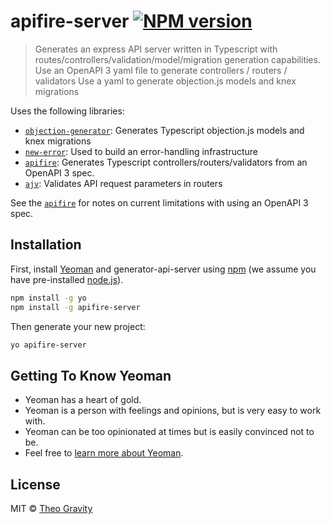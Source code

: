 # apifire-server [![NPM version][npm-image]][npm-url]
> Generates an express API server written in Typescript with routes/controllers/validation/model/migration generation capabilities. 
> Use an OpenAPI 3 yaml file to generate controllers / routers / validators
> Use a yaml to generate objection.js models and knex migrations

Uses the following libraries:

- [`objection-generator`](https://github.com/theogravity/objection-generator): Generates Typescript objection.js models and knex migrations
- [`new-error`](https://github.com/theogravity/new-error): Used to build an error-handling infrastructure
- [`apifire`](https://github.com/theogravity/apifire): Generates Typescript controllers/routers/validators from an OpenAPI 3 spec.
- [`ajv`](https://ajv.js.org/): Validates API request parameters in routers

See the [`apifire`](https://github.com/theogravity/apifire) for notes on current limitations with using an OpenAPI 3 spec.

## Installation

First, install [Yeoman](http://yeoman.io) and generator-api-server using [npm](https://www.npmjs.com/) (we assume you have pre-installed [node.js](https://nodejs.org/)).

```bash
npm install -g yo
npm install -g apifire-server
```

Then generate your new project:

```bash
yo apifire-server
```

## Getting To Know Yeoman

 * Yeoman has a heart of gold.
 * Yeoman is a person with feelings and opinions, but is very easy to work with.
 * Yeoman can be too opinionated at times but is easily convinced not to be.
 * Feel free to [learn more about Yeoman](http://yeoman.io/).

## License

MIT © [Theo Gravity](https://github.com/theogravity)


[npm-image]: https://badge.fury.io/js/generator-ts-openapi-server.svg
[npm-url]: https://npmjs.org/package/generator-ts-openapi-server
[travis-image]: https://travis-ci.com/theogravity/generator-ts-openapi-server.svg?branch=master
[travis-url]: https://travis-ci.com/theogravity/generator-ts-openapi-server
[daviddm-image]: https://david-dm.org/theogravity/generator-ts-openapi-server.svg?theme=shields.io
[daviddm-url]: https://david-dm.org/theogravity/generator-ts-openapi-server

